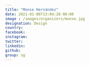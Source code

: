 ```yaml
---
title: "Monse Hernández"
date: 2021-01-06T13:04:28-06:00
image : /images/organizers/monse.jpg
designation: Design
country: 
facebook: 
instagram: 
twitter: 
linkedin: 
github: 
group: sg
---
```



